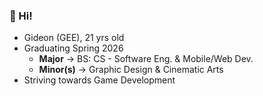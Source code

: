 ### **👋 Hi!**
- Gideon (GEE), 21 yrs old
- Graduating Spring 2026
  - **Major** -> BS: CS - Software Eng. & Mobile/Web Dev.
  - **Minor(s)** -> Graphic Design & Cinematic Arts
- Striving towards Game Development
